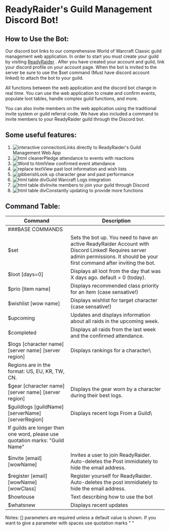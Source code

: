 ReadyRaider's Guild Management Discord Bot!
===========================================

How to Use the Bot:
-------------------

Our discord bot links to our comprehensive World of Warcraft Classic guild management web application. In order to start you must create your guild by visiting [ReadyRaider](https://www.readyraider.com/dashboard) . After you have created your account and guild, link your discord profile on your account page. When the bot is invited to the server be sure to use the $set command (Must have discord account linked) to attach the bot to your guild.

All functions between the web application and the discord bot change in real time. You can use the web application to create and confirm events, populate loot tables, handle complex guild functions, and more.

You can also invite members on the web application using the traditional invite system or guild referral code. We have also included a command to invite members to your ReadyRaider guild through the Discord bot.

Some useful features:
---------------------

1.  ![interactive connection](https://pbs.twimg.com/profile_images/1270459987714879489/oUEyisT3_400x400.jpg)Links directly to ReadyRaider's Guild Management Web App
2.  ![html cleaner](https://img.icons8.com/fluent/48/000000/checked.png)Pledge attendance to events with reactions
3.  ![Word to html](https://img.icons8.com/fluent/48/000000/today.png)View confirmed event attendance
4.  ![replace text](https://img.icons8.com/fluent/48/000000/knight-shield.png)View past loot information and wish lists
5.  ![gibberish](https://img.icons8.com/fluent/48/000000/armored-breastplate.png)Look up character gear and past performance
6.  ![html table div](https://dmszsuqyoe6y6.cloudfront.net/img/warcraft/favicon.png)Guild Warcraft Logs integration
7.  ![html table div](https://img.icons8.com/fluent/48/000000/invite.png)Invite members to join your guild through Discord
8.  ![html table div](https://img.icons8.com/fluent/48/000000/available-updates.png)Constantly updating to provide more functions

Command Table:
--------------

| Command | Description |
| --- | --- |
|###BASE COMMANDS|
| $set | Sets the bot up. You need to have an active ReadyRaider Account with Discord Linked! Requires server admin permissions. It should be your first command after inviting the bot. |
| $loot [days=0] | Displays all loot from the day that was X days ago. default = 0 (today). |
| $prio [item name] | Displays recommended class priority for an item (case sensative!) |
| $wishlist [wow name] | Displays wishlist for target character (case sensative!) |
| $upcoming | Updates and displays information about all raids in the upcoming week. |
| $completed | Displays all raids from the last week and the confirmed attendance. |
| $logs [character name] [server name] [server region] | Displays rankings for a character\
Regions are in the format: US, EU, KR, TW, CN. |
| $gear [character name] [server name] [server region] | Displays the gear worn by a character during their best logs. |
| $guildlogs [guildName] [serverName] [serverRegion] | Displays recent logs From a Guild\
If guilds are longer then one word, please use quotation marks: "Guild Name" |
| $invite [email] [wowName] | Invites a user to join ReadyRaider. Auto-deletes the Post immidiately to hide the email address. |
| $register [email] [wowName] [wowClass] | Register yourself for ReadyRaider. Auto-deletes the post immidiately to hide the email address. |
| $howtouse | Text describing how to use the bot |
| $whatsnew | Displays recent updates |

Notes: [] parameters are required unless a default value is shown. If you want to give a parameter with spaces use quotation marks " "
